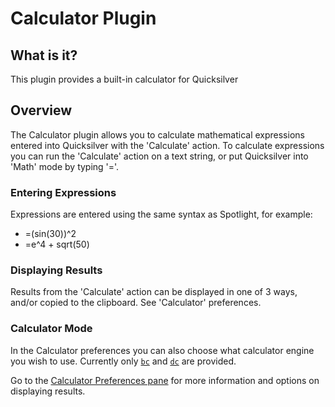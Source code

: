 # Calculator Plugin

## What is it?

This plugin provides a built-in calculator for Quicksilver

## Overview

The Calculator plugin allows you to calculate mathematical expressions entered into Quicksilver with the 'Calculate' action.
To calculate expressions you can run the 'Calculate' action on a text string, or put Quicksilver into 'Math' mode by typing '='.

### Entering Expressions

Expressions are entered using the same syntax as Spotlight, for example:

- =(sin(30))^2
- =e^4 + sqrt(50)

### Displaying Results

Results from the 'Calculate' action can be displayed in one of 3 ways, and/or copied to the clipboard. See 'Calculator' preferences.

### Calculator Mode

In the Calculator preferences you can also choose what calculator engine you wish to use. Currently only <a href="x-man-page://bc">`bc`</a> and <a href="x-man-page://dc">`dc`</a> are provided.

Go to the <a href="qs://preferences#CalculatorPrefPane">Calculator Preferences pane</a> for more information and options on displaying results.

